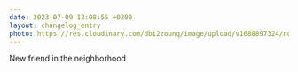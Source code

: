 ```yaml
---
date: 2023-07-09 12:08:55 +0200
layout: changelog_entry
photo: https://res.cloudinary.com/dbi2zounq/image/upload/v1688897324/noe8yxvvy0ayai1jqkfy.jpg
---
```

New friend in the neighborhood
